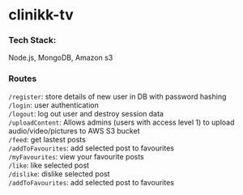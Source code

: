 # clinikk-tv

### Tech Stack: 
Node.js, MongoDB, Amazon s3

### Routes

```/register```: store details of new user in DB with password hashing <br />
```/login```: user authentication  <br />
```/logout```: log out user and destroy session data  <br />
```/uploadContent```: Allows admins (users with access level 1) to upload audio/video/pictures 
to AWS S3 bucket <br />
```/feed```: get lastest posts <br />
```/addToFavourites```: add selected post to favourites <br />
```/myFavourites```: view your favourite posts <br />
```/like```: like selected post <br />
```/dislike```: dislike selected post <br />
```/addToFavourites```: add selected post to favourites 
 

